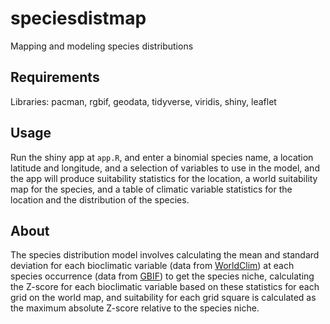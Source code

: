 # speciesdistmap
Mapping and modeling species distributions

## Requirements

Libraries: pacman, rgbif, geodata, tidyverse, viridis, shiny, leaflet

## Usage

Run the shiny app at `app.R`, and enter a binomial species name, a location latitude and longitude,
and a selection of variables to use in the model, and the app will produce suitability statistics
for the location, a world suitability map for the species, and a table of climatic variable 
statistics for the location and the distribution of the species.

## About

The species distribution model involves calculating the mean and standard deviation for
each bioclimatic variable (data from [WorldClim](https://www.worldclim.org/)) at each 
species occurrence (data from [GBIF](https://www.gbif.org/)) 
to get the species niche, calculating the Z-score for each bioclimatic variable
based on these statistics for each grid on the world map, and suitability for each grid square 
is calculated as the maximum absolute Z-score relative to the species niche.